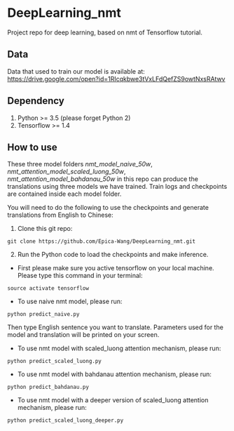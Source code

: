 # DeepLearning_nmt
Project repo for deep learning, based on nmt of Tensorflow tutorial.

## Data
Data that used to train our model is available at: https://drive.google.com/open?id=1RIcqkbwe3tVxLFdQefZS9owtNxsRAtwv

## Dependency

1. Python >= 3.5 (please forget Python 2)
2. Tensorflow >= 1.4

## How to use
These three model folders *nmt_model_naive_50w*, *nmt_attention_model_scaled_luong_50w*, *nmt_attention_model_bahdanau_50w* in this repo can produce the translations using three models we have trained. Train logs and checkpoints are contained inside each model folder.

You will need to do the following to use the checkpoints and generate translations from English to Chinese:

1. Clone this git repo:
```
git clone https://github.com/Epica-Wang/DeepLearning_nmt.git
```

2. Run the Python code to load the checkpoints and make inference.
  * First please make sure you active tensorflow on your local machine. Please type this command in your terminal:
  ```
  source activate tensorflow
  ```
  * To use naive nmt model, please run:
  ```
  python predict_naive.py
  ```
  Then type English sentence you want to translate. Parameters used for the model and translation will be printed on your screen.

  * To use nmt model with scaled_luong attention mechanism, please run:
  ```
  python predict_scaled_luong.py
  ```

  * To use nmt model with bahdanau attention mechanism, please run:
  ```
  python predict_bahdanau.py
  ```

  * To use nmt model with a deeper version of scaled_luong attention mechanism, please run:
  ```
  python predict_scaled_luong_deeper.py
  ```

